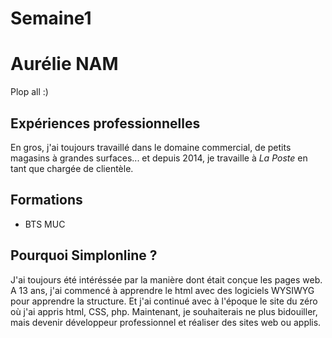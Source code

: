 # Semaine1

# Aurélie NAM

Plop all :)

## Expériences professionnelles
En gros, j'ai toujours travaillé dans le domaine commercial, de petits magasins à grandes surfaces... et depuis 2014, je travaille à *La Poste* en tant que chargée de clientèle.

## Formations
* BTS MUC

## Pourquoi Simplonline ?
J'ai toujours été intéréssée par la manière dont était conçue les pages web. A 13 ans, j'ai commencé à apprendre le html avec des logiciels WYSIWYG pour apprendre la structure. Et j'ai continué avec à l'époque le site du zéro où j'ai appris html, CSS, php. 
Maintenant, je souhaiterais ne plus bidouiller, mais devenir développeur professionnel et réaliser des sites web ou applis.
